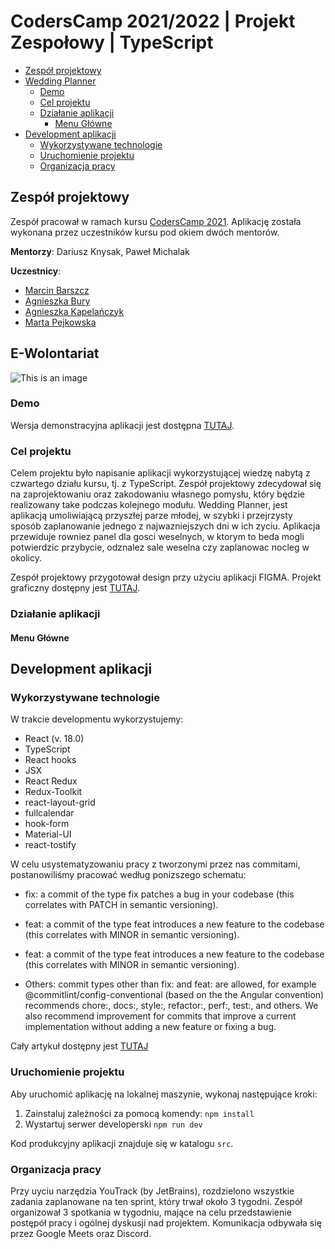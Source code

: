 # CodersCamp 2021/2022 | Projekt Zespołowy | TypeScript

- [Zespół projektowy](#zespół-projektowy)
- [Wedding Planner](#Wedding-planner)
  - [Demo](#demo)
  - [Cel projektu](#cel-projektu)
  - [Działanie aplikacji](#działanie-aplikacji)
    - [Menu Główne](#menu-główne)
- [Development aplikacji](#development-aplikacji)
  - [Wykorzystywane technologie](#wykorzystywane-technologie)
  - [Uruchomienie projektu](#uruchomienie-projektu)
  - [Organizacja pracy](#organizacja-pracy)

## Zespół projektowy

Zespół pracował w ramach kursu [CodersCamp 2021](https://coderscamp.pl/).
Aplikację została wykonana przez uczestników kursu pod okiem dwóch mentorów.

**Mentorzy**: Dariusz Knysak, Paweł Michalak

**Uczestnicy**:

- [Marcin Barszcz](https://github.com/marcinnnnb)
- [Agnieszka Bury](https://github.com/angbur)
- [Agnieszka Kapelańczyk](https://github.com/AgnieszkaKapelanczyk)
- [Marta Pejkowska](https://github.com/MartaPejkowska)

## E-Wolontariat

![This is an image](https://github.com/marcinnnnb/CodersCamp2021-Project-React-Node-eWolontariat/blob/9d64011d85607468474710fbb63e6153c1418b09/src/assets/img/hero.png)

### Demo

Wersja demonstracyjna aplikacji jest dostępna [TUTAJ](https://coders-camp2021-2022-wedding-planner-app.vercel.app/).

### Cel projektu

Celem projektu było napisanie aplikacji wykorzystującej wiedzę nabytą z czwartego działu kursu, tj. z TypeScript.
Zespół projektowy zdecydował się na zaprojektowaniu oraz zakodowaniu własnego pomysłu, który będzie
realizowany take podczas kolejnego modułu. Wedding Planner, jest aplikacją umoliwiającą przyszłej parze młodej,
w szybki i przejrzysty sposób zaplanowanie jednego z najwazniejszych dni w ich zyciu. Aplikacja przewiduje rowniez panel
dla gosci weselnych, w ktorym to beda mogli potwierdzic przybycie, odznalez sale weselna czy zaplanowac nocleg w okolicy.

Zespół projektowy przygotował design przy użyciu aplikacji FIGMA. Projekt graficzny dostępny jest [TUTAJ](https://www.figma.com/file/dvceitZ7BCtavllEeVlqsz/E-wedding?node-id=0%3A1).

### Działanie aplikacji

#### Menu Główne

## Development aplikacji

### Wykorzystywane technologie

W trakcie developmentu wykorzystujemy:

- React (v. 18.0)
- TypeScript
- React hooks
- JSX
- React Redux
- Redux-Toolkit
- react-layout-grid
- fullcalendar
- hook-form
- Material-UI
- react-tostify

W celu usystematyzowaniu pracy z tworzonymi przez nas commitami, postanowiliśmy pracować według ponizszego schematu:

- fix: a commit of the type fix patches a bug in your codebase (this correlates with PATCH in semantic versioning).

- feat: a commit of the type feat introduces a new feature to the codebase (this correlates with MINOR in semantic versioning).

- feat: a commit of the type feat introduces a new feature to the codebase (this correlates with MINOR in semantic versioning).

- Others: commit types other than fix: and feat: are allowed, for example @commitlint/config-conventional (based on the the Angular convention)
  recommends chore:, docs:, style:, refactor:, perf:, test:, and others. We also recommend improvement for commits that improve a current
  implementation without adding a new feature or fixing a bug.

Cały artykuł dostępny jest [TUTAJ](https://www.conventionalcommits.org/en/v1.0.0-beta.2/)

### Uruchomienie projektu

Aby uruchomić aplikację na lokalnej maszynie, wykonaj następujące kroki:

1. Zainstaluj zależności za pomocą komendy: `npm install`
2. Wystartuj serwer developerski `npm run dev`

Kod produkcyjny aplikacji znajduje się w katalogu `src`.

### Organizacja pracy

Przy uyciu narzędzia YouTrack (by JetBrains), rozdzielono wszystkie zadania zaplanowane na ten sprint, który trwał około 3 tygodni.
Zespół organizował 3 spotkania w tygodniu, mające na celu przedstawienie postępół pracy i ogólnej dyskusji nad projektem.
Komunikacja odbywała się przez Google Meets oraz Discord.
